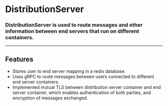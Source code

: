 # DistributionServer
### DistributionServer is used to route messages and other information between end servers that run on different containers.
-----
## Features
- Stores user to end server mapping in a redis database.
- Uses gRPC to route messages between users connected to different end server containers.
- Implemented mutual TLS between distribution server container and end server container, which enables authentication of both parties, and encryption of messages exchanged.
